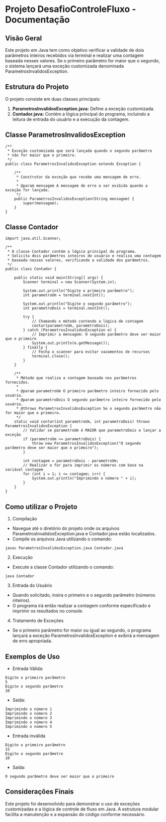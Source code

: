 # **Projeto DesafioControleFluxo - Documentação**
## Visão Geral
Este projeto em Java tem como objetivo verificar a validade de dois parâmetros inteiros recebidos via terminal e realizar uma contagem baseada nesses valores. Se o primeiro parâmetro for maior que o segundo, o sistema lançará uma exceção customizada denominada ParametrosInvalidosException.

## Estrutura do Projeto
O projeto consiste em duas classes principais:

1. **ParametrosInvalidosException.java:** Define a exceção customizada.
2. **Contador.java:** Contém a lógica principal do programa, incluindo a leitura de entrada do usuário e a execução da contagem.

## Classe ParametrosInvalidosException
```
/**
 * Exceção customizada que será lançada quando o segundo parâmetro
 * não for maior que o primeiro.
 */
public class ParametrosInvalidosException extends Exception {
    
    /**
     * Construtor da exceção que recebe uma mensagem de erro.
     *
     * @param mensagem A mensagem de erro a ser exibida quando a exceção for lançada.
     */
    public ParametrosInvalidosException(String mensagem) {
        super(mensagem);
    }
}

```

## Classe Contador

```
import java.util.Scanner;

/**
 * A classe Contador contém a lógica principal do programa.
 * Solicita dois parâmetros inteiros do usuário e realiza uma contagem
 * baseada nesses valores, verificando a validade dos parâmetros.
 */
public class Contador {
    
    public static void main(String[] args) {
        Scanner terminal = new Scanner(System.in);
        
        System.out.println("Digite o primeiro parâmetro");
        int parametroUm = terminal.nextInt();
        
        System.out.println("Digite o segundo parâmetro");
        int parametroDois = terminal.nextInt();
        
        try {
            // Chamando o método contendo a lógica de contagem
            contar(parametroUm, parametroDois);
        } catch (ParametrosInvalidosException e) {
            // Imprimir a mensagem: O segundo parâmetro deve ser maior que o primeiro
            System.out.println(e.getMessage());
        } finally {
            // Fecha o scanner para evitar vazamentos de recursos
            terminal.close();
        }
    }
    
    /**
     * Método que realiza a contagem baseada nos parâmetros fornecidos.
     * 
     * @param parametroUm O primeiro parâmetro inteiro fornecido pelo usuário.
     * @param parametroDois O segundo parâmetro inteiro fornecido pelo usuário.
     * @throws ParametrosInvalidosException Se o segundo parâmetro não for maior que o primeiro.
     */
    static void contar(int parametroUm, int parametroDois) throws ParametrosInvalidosException {
        // Validar se parametroUm é MAIOR que parametroDois e lançar a exceção
        if (parametroUm >= parametroDois) {
            throw new ParametrosInvalidosException("O segundo parâmetro deve ser maior que o primeiro");
        }
        
        int contagem = parametroDois - parametroUm;
        // Realizar o for para imprimir os números com base na variável contagem
        for (int i = 1; i <= contagem; i++) {
            System.out.println("Imprimindo o número " + i);
        }
    }
}

```

## Como utilizar o Projeto

1. Compilação
* Navegue até o diretório do projeto onde os arquivos ParametrosInvalidosException.java e Contador.java estão localizados.
* Compile os arquivos Java utilizando o comando:
```
javac ParametrosInvalidosException.java Contador.java
```
2. Execução
* Execute a classe Contador utilizando o comando:
```
java Contador
```
3. Entrada do Usuário
* Quando solicitado, insira o primeiro e o segundo parâmetro (números inteiros).
* O programa irá então realizar a contagem conforme especificado e imprimir os resultados no console.

4. Tratamento de Exceções
* Se o primeiro parâmetro for maior ou igual ao segundo, o programa lançará a exceção ParametrosInvalidosException e exibirá a mensagem de erro apropriada.

## Exemplos de Uso

* Entrada Válida:
```
Digite o primeiro parâmetro
5
Digite o segundo parâmetro
10
```
* Saída:
```
Imprimindo o número 1
Imprimindo o número 2
Imprimindo o número 3
Imprimindo o número 4
Imprimindo o número 5
```
* Entrada inválida
```
Digite o primeiro parâmetro
15
Digite o segundo parâmetro
10
```
* Saída:
```
O segundo parâmetro deve ser maior que o primeiro
```

## Considerações Finais
Este projeto foi desenvolvido para demonstrar o uso de exceções customizadas e a lógica de controle de fluxo em Java. A estrutura modular facilita a manutenção e a expansão do código conforme necessário.
